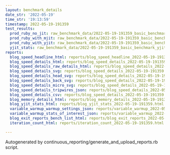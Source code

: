 ```yaml
---
layout: benchmark_details
date_str: '2022-05-19'
time_str: '19:13:59'
timestamp: 2022-05-19-191359
test_results:
  prod_ruby_no_jit: raw_benchmark_data/2022-05-19-191359_basic_benchmark_prod_ruby_no_jit.json
  prod_ruby_with_mjit: raw_benchmark_data/2022-05-19-191359_basic_benchmark_prod_ruby_with_mjit.json
  prod_ruby_with_yjit: raw_benchmark_data/2022-05-19-191359_basic_benchmark_prod_ruby_with_yjit.json
  yjit_stats: raw_benchmark_data/2022-05-19-191359_basic_benchmark_yjit_stats.json
reports:
  blog_speed_headline_html: reports/blog_speed_headline_2022-05-19-191359.html
  blog_speed_details_html: reports/blog_speed_details_2022-05-19-191359.html
  blog_speed_details_raw_details_html: reports/blog_speed_details_2022-05-19-191359.raw_details.html
  blog_speed_details_svg: reports/blog_speed_details_2022-05-19-191359.svg
  blog_speed_details_head_svg: reports/blog_speed_details_2022-05-19-191359.head.svg
  blog_speed_details_back_svg: reports/blog_speed_details_2022-05-19-191359.back.svg
  blog_speed_details_micro_svg: reports/blog_speed_details_2022-05-19-191359.micro.svg
  blog_speed_details_tripwires_json: reports/blog_speed_details_2022-05-19-191359.tripwires.json
  blog_speed_details_csv: reports/blog_speed_details_2022-05-19-191359.csv
  blog_memory_details_html: reports/blog_memory_details_2022-05-19-191359.html
  blog_yjit_stats_html: reports/blog_yjit_stats_2022-05-19-191359.html
  variable_warmup_warmup_settings_json: reports/variable_warmup_2022-05-19-191359.warmup_settings.json
  variable_warmup_stats_of_interest_json: reports/variable_warmup_2022-05-19-191359.stats_of_interest.json
  blog_exit_reports_bench_list_html: reports/blog_exit_reports_2022-05-19-191359.bench_list.html
  iteration_count_html: reports/iteration_count_2022-05-19-191359.html

---
```

Autogenerated by continuous_reporting/generate_and_upload_reports.rb script.
